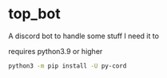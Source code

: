 # top_bot
A discord bot to handle some stuff I need it to

requires python3.9 or higher
```sh
python3 -m pip install -U py-cord
```
